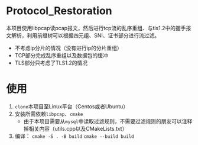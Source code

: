 # Protocol_Restoration
本项目使用libpcap读pcap报文，然后进行tcp流的乱序重组、与tls1.2中的握手报文解析，利用前缀树可以根据四元组、SNI、证书部分进行流过滤。
- 不考虑ip分片的情况（没有进行ip的分片重组）
- TCP部分完成乱序重组以及数据包的缓冲
- TLS部分只考虑了TLS1.2的情况

# 使用
1. `clone`本项目至Linux平台（Centos或者Ubuntu）
2. 安装所需依赖`libpcap`、`cmake`
   - 由于本项目需要从`mysql`中读取过滤规则，不需要过滤规则的朋友可以注释掉相关内容（utils.cpp以及CMakeLists.txt）
3. 编译：
  `cmake -S . -B build`
  `cmake --build build`
  

